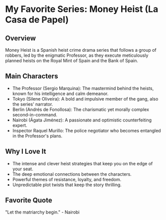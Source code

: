 # My Favorite Series: Money Heist (La Casa de Papel)

## Overview
Money Heist is a Spanish heist crime drama series that follows a group of robbers, led by the enigmatic Professor, as they execute meticulously planned heists on the Royal Mint of Spain and the Bank of Spain.

## Main Characters
- The Professor (Sergio Marquina): The mastermind behind the heists, known for his intelligence and calm demeanor.
- Tokyo (Silene Oliveira): A bold and impulsive member of the gang, also the series' narrator.
- Berlin (Andrés de Fonollosa): The charismatic yet morally complex second-in-command.
- Nairobi (Ágata Jiménez): A passionate and optimistic counterfeiting expert.
- Inspector Raquel Murillo: The police negotiator who becomes entangled in the Professor's plans.

## Why I Love It
- The intense and clever heist strategies that keep you on the edge of your seat.
- The deep emotional connections between the characters.
- Powerful themes of resistance, loyalty, and freedom.
- Unpredictable plot twists that keep the story thrilling.

## Favorite Quote
"Let the matriarchy begin." - Nairobi
